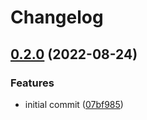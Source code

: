 # Changelog

## [0.2.0](https://github.com/ChipWolf/test-matrix/compare/c-c-v0.1.0...c-c-v0.2.0) (2022-08-24)


### Features

* initial commit ([07bf985](https://github.com/ChipWolf/test-matrix/commit/07bf9855de11744fbe3a38954c9b36f40614ff14))
